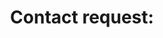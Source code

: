 ---
name: Contact
about: Get in touch with us
title: 'Contact request: '
labels: Contact
assignees: ''
---
